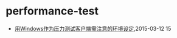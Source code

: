 # performance-test
* [用Windows作为压力测试客户端需注意的环境设定](/2015/2015-03-12-windows-config-for-pressure),2015-03-12 15
